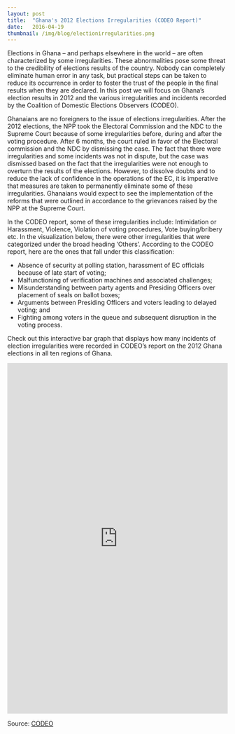 ```yaml
---
layout: post 
title:  "Ghana's 2012 Elections Irregularities (CODEO Report)"
date:   2016-04-19 
thumbnail: /img/blog/electionirregularities.png
---
```


Elections in Ghana – and perhaps elsewhere in the world – are often characterized by some irregularities. These abnormalities pose some threat to the credibility of elections results of the country. Nobody can completely eliminate human error in any task, but practical steps can be taken to reduce its occurrence in order to foster the trust of the people in the final results when they are declared. In this post we will focus on Ghana’s election results in 2012 and the various irregularities and incidents recorded by the Coalition of Domestic Elections Observers (CODEO).

Ghanaians are no foreigners to the issue of elections irregularities. After the 2012 elections, the NPP took the Electoral Commission and the NDC to the Supreme Court because of some irregularities before, during and after the voting procedure. After 6 months, the court ruled in favor of the Electoral commission and the NDC by dismissing the case. The fact that there were irregularities and some incidents was not in dispute, but the case was dismissed based on the fact that the irregularities were not enough to overturn the results of the elections. However, to dissolve doubts and to reduce the lack of confidence in the operations of the EC, it is imperative that measures are taken to permanently eliminate some of these irregularities. Ghanaians would expect to see the implementation of the reforms that were outlined in accordance to the grievances raised by the NPP at the Supreme Court.

In the CODEO report, some of these irregularities include: Intimidation or Harassment, Violence, Violation of voting procedures, Vote buying/bribery etc. In the visualization below, there were other irregularities that were categorized under the broad heading ‘Others’. According to the CODEO report, here are the ones that fall under this classification:



-  	Absence of security at polling station, harassment of EC officials because of late start of voting;
-  	Malfunctioning of verification machines and associated challenges;
-  	Misunderstanding between party agents and Presiding Officers over placement of seals on ballot boxes;
-  	Arguments between Presiding Officers and voters leading to delayed voting; and
-   Fighting among voters in the queue and subsequent disruption in the voting process.
 
 Check out this interactive bar graph that displays how many incidents of election irregularities were recorded in CODEO’s report on the 2012 Ghana elections in all ten regions of Ghana.

<div class="center">
	<iframe width="100%" height="800" src="http://www.codeforghana.org/resources/ghana2012electionirregularities.html" frameborder="0" scrolling="yes"></iframe>
</div>

Source: <a target="_blank" href="http://www.codeoghana.org/">CODEO</a>
